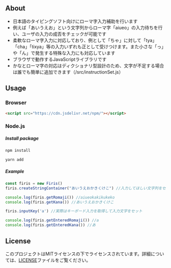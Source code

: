## About

- 日本語のタイピングソフト向けにローマ字入力補助を行います
- 例えば「あいうえお」という文字列からローマ字「aiueo」の入力待ちを行い、ユーザの入力の成否をチェックが可能です
- 柔軟なローマ字入力に対応しており、例として「ちゃ」に対して「tya」「cha」「tixya」等の入力いずれも正として受けつけます。また小さな「っ」や「ん」で発生する特殊な入力にも対応しています
- ブラウザで動作するJavaScriptライブラリです
- かなとローマ字の対応はディクショナリ型設計のため、文字が不足する場合は誰でも簡単に追加できます（/src/instructionSet.js）

## Usage

### Browser

```html
<script src="https://cdn.jsdelivr.net/npm/"></script>
```

### Node.js
##### Install package
```sh
npm install 
```
```sh
yarn add 
```

##### Example
```javascript
const firis = new Firis()
firis.createStringContainer("あいうえおかきくけこ") //入力してほしい文字列をセット

console.log(firis.getRomaji()) //aiueokakikukeko
console.log(firis.getKana()) //あいうえおかきくけこ

firis.inputKey('a') //実際はキーボード入力を取得して入力文字をセット

console.log(firis.getEnteredRomaji()) //a
console.log(firis.getEnteredKana()) //あ

```

## License

このプロジェクトはMITライセンスの下でライセンスされています。詳細については、[LICENSE](LICENSE)ファイルをご覧ください。

